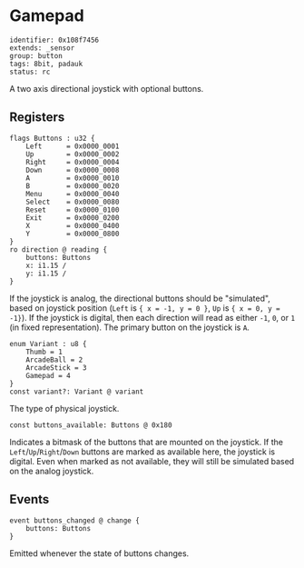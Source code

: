 # Gamepad

    identifier: 0x108f7456
    extends: _sensor
    group: button
    tags: 8bit, padauk
    status: rc

A two axis directional joystick with optional buttons.

## Registers

    flags Buttons : u32 {
        Left      = 0x0000_0001
        Up        = 0x0000_0002
        Right     = 0x0000_0004
        Down      = 0x0000_0008
        A         = 0x0000_0010
        B         = 0x0000_0020
        Menu      = 0x0000_0040
        Select    = 0x0000_0080
        Reset     = 0x0000_0100
        Exit      = 0x0000_0200
        X         = 0x0000_0400
        Y         = 0x0000_0800
    }
    ro direction @ reading {
        buttons: Buttons
        x: i1.15 /
        y: i1.15 /
    }

If the joystick is analog, the directional buttons should be "simulated", based on joystick position
(`Left` is `{ x = -1, y = 0 }`, `Up` is `{ x = 0, y = -1}`).
If the joystick is digital, then each direction will read as either `-1`, `0`, or `1` (in fixed representation).
The primary button on the joystick is `A`.

    enum Variant : u8 {
        Thumb = 1
        ArcadeBall = 2
        ArcadeStick = 3
        Gamepad = 4
    }
    const variant?: Variant @ variant

The type of physical joystick.

    const buttons_available: Buttons @ 0x180

Indicates a bitmask of the buttons that are mounted on the joystick.
If the `Left`/`Up`/`Right`/`Down` buttons are marked as available here, the joystick is digital.
Even when marked as not available, they will still be simulated based on the analog joystick.

## Events

    event buttons_changed @ change {
        buttons: Buttons
    }

Emitted whenever the state of buttons changes.
